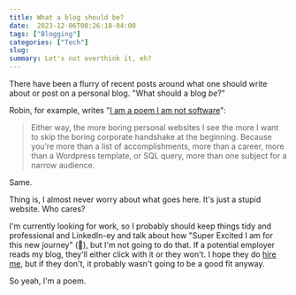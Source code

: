 ```yaml
---
title: What a blog should be?
date:  2023-12-06T08:26:18-04:00
tags: ["Blogging"]
categories: ["Tech"]
slug: 
summary: Let's not overthink it, eh?
---
```


There have been a flurry of recent posts around what one should write about or post on a personal blog. "What should a blog *be*?"

Robin, for example, writes "[I am a poem I am not software](https://robinrendle.com/notes/i-am-a-poem-i-am-not-software/)":

> Either way, the more boring personal websites I see the more I want to skip the boring corporate handshake at the beginning. Because you’re more than a list of accomplishments, more than a career, more than a Wordpress template, or SQL query, more than one subject for a narrow audience.

Same. 

Thing is, I almost never worry about what goes here. It's just a stupid website. Who cares? 

I'm currently looking for work, so I probably should keep things tidy and professional and LinkedIn-ey and talk about how "Super Excited I am for this new journey" (🤮), but I'm not going to do that. If a potential employer reads my blog, they'll either click with it or they won't. I hope they do [hire me](/hire-me), but if they don't, it probably wasn't going to be a good fit anyway.

So yeah, I'm a poem.

